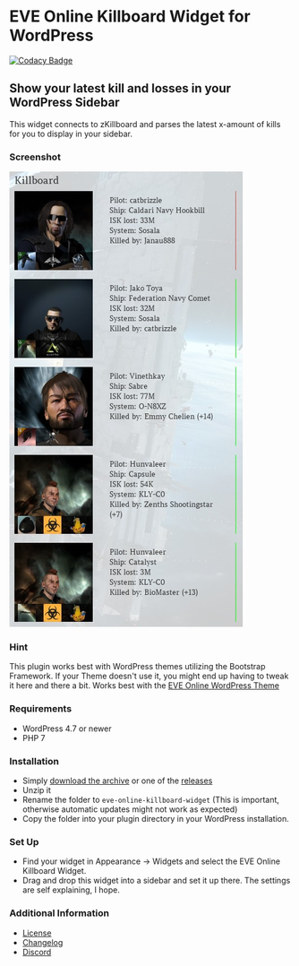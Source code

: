 # EVE Online Killboard Widget for WordPress

[![Codacy Badge](https://api.codacy.com/project/badge/Grade/09f9a24507f1428cb4f92902d8af332c)](https://app.codacy.com/app/ppfeufer/eve-online-killboard-widget?utm_source=github.com&utm_medium=referral&utm_content=ppfeufer/eve-online-killboard-widget&utm_campaign=Badge_Grade_Dashboard)

## Show your latest kill and losses in your WordPress Sidebar

This widget connects to zKillboard and parses the latest x-amount of kills for you to display in your sidebar.

### Screenshot
![](images/widget.jpg)

### Hint
This plugin works best with WordPress themes utilizing the Bootstrap Framework. If your Theme doesn't use it, you might end up having to tweak it here and there a bit.
Works best with the [EVE Online WordPress Theme](https://github.com/ppfeufer/eve-online-wordpress-theme)

### Requirements
- WordPress 4.7 or newer
- PHP 7

### Installation
- Simply [download the archive](https://github.com/ppfeufer/eve-online-killboard-widget/archive/master.zip) or one of the [releases](https://github.com/ppfeufer/eve-online-killboard-widget/releases)
- Unzip it
- Rename the folder to `eve-online-killboard-widget` (This is important, otherwise automatic updates might not work as expected)
- Copy the folder into your plugin directory in your WordPress installation.

### Set Up
- Find your widget in Appearance -> Widgets and select the EVE Online Killboard Widget.
- Drag and drop this widget into a sidebar and set it up there. The settings are self explaining, I hope.

### Additional Information
- [License](LICENSE)
- [Changelog](CHANGELOG.md)
- [Discord](https://discord.gg/YymuCZa)
